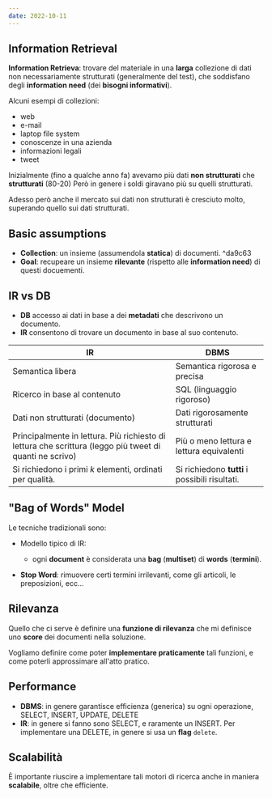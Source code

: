 ```yaml
---
date: 2022-10-11
---
```

## Information Retrieval
**Information Retrieva**: trovare del materiale in una **larga** collezione di dati non necessariamente strutturati (generalmente del test), che soddisfano degli **information need** (dei **bisogni informativi**).

Alcuni esempi di collezioni:
- web
- e-mail
- laptop file system
- conoscenze in una azienda
- informazioni legali
- tweet

Inizialmente (fino a qualche anno fa) avevamo più dati **non strutturati** che **strutturati** (80-20)
Però in genere i soldi giravano più su quelli strutturati.

Adesso però anche il mercato sui dati non strutturati è cresciuto molto, superando quello sui dati strutturati.

## Basic assumptions
- **Collection**: un insieme (assumendola **statica**) di documenti. ^da9c63
- **Goal**: recupeare un insieme **rilevante** (rispetto alle **information need**) di questi docuementi.

## IR vs DB
- **DB** accesso ai dati in base a dei **metadati** che descrivono un documento.
- **IR** consentono di trovare un documento in base al suo contenuto.

IR | DBMS
---|---
Semantica libera | Semantica rigorosa e precisa
Ricerco in base al contenuto | SQL (linguaggio rigoroso)
Dati non strutturati (documento) | Dati rigorosamente strutturati
Principalmente in lettura. Più richiesto di lettura che scrittura (leggo più tweet di quanti ne scrivo) | Più o meno lettura e lettura equivalenti
Si richiedono i primi $k$ elementi, ordinati per qualità. | Si richiedono **tutti** i possibili risultati.


## "Bag of Words" Model
Le tecniche tradizionali sono:

- Modello tipico di IR:
	- ogni **document** è considerata una **bag** (**multiset**) di **words** (**termini**).

- **Stop Word**: rimuovere certi termini irrilevanti, come gli articoli, le preposizioni, ecc...

## Rilevanza
Quello che ci serve è definire una **funzione di rilevanza** che mi definisce uno **score** dei documenti nella soluzione.

Vogliamo definire come poter **implementare praticamente** tali funzioni, e come poterli approssimare all'atto pratico.


## Performance
- **DBMS**: in genere garantisce efficienza (generica) su ogni operazione, SELECT, INSERT, UPDATE, DELETE
- **IR**: in genere si fanno sono SELECT, e raramente un INSERT. Per implementare una DELETE, in genere si usa un **flag** `delete`.

## Scalabilità
È importante riuscire a implementare tali motori di ricerca anche in maniera **scalabile**, oltre che efficiente.

